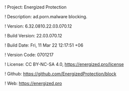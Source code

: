 ! Project: Energized Protection

! Description: ad.porn.malware blocking.

! Version: 6.32.0810.22.03.070.12

! Build Version: 22.03.070.12

! Build Date: Fri, 11 Mar 22 12:17:51 +06

! Version Code: 0701217

! License: CC BY-NC-SA 4.0, https://energized.pro/license

! Github: https://github.com/EnergizedProtection/block

! Web: https://energized.pro
